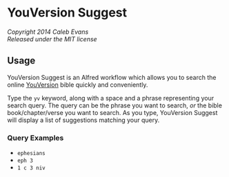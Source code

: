 # YouVersion Suggest
*Copyright 2014 Caleb Evans*  
*Released under the MIT license*

## Usage

YouVersion Suggest is an Alfred workflow which allows you to search the online [YouVersion](https://www.youversion.com/) bible quickly and conveniently.

Type the `yv` keyword, along with a space and a phrase representing your search query. The query can be the phrase you want to search, *or* the bible book/chapter/verse you want to search. As you type, YouVersion Suggest will display a list of suggestions matching your query.

### Query Examples

* `ephesians`
* `eph 3`
* `1 c 3 niv`
